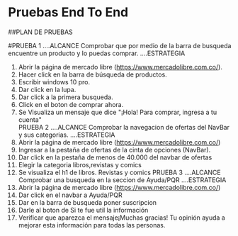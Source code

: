 # Pruebas End To End

##PLAN DE PRUEBAS

  #PRUEBA 1
....ALCANCE
Comprobar que por medio de la barra de busqueda encuentre un producto y lo puedas comprar.
....ESTRATEGIA

1. Abrir la página de mercado libre (https://www.mercadolibre.com.co/).
2. Hacer click en la barra de búsqueda de productos.
3. Escribir windows 10 pro.  
4. Dar click en la lupa.
5. Dar click a la primera busqueda.
6. Click en el boton de comprar ahora.
7. Se Visualiza un mensaje que dice "¡Hola! Para comprar, ingresa a tu cuenta"  
PRUEBA 2
....ALCANCE
Comprobar la navegacion de ofertas del NavBar y sus categorias.
....ESTRATEGIA
1. Abrir la página de mercado libre (https://www.mercadolibre.com.co/)
2. Ingresar a la pestaña de ofertas de la cinta de opciones (NavBar).
3. Dar click en la pestaña de menos de 40.000 del navbar de ofertas
4. Elegir la categoria libros,revistas y comics
5. Se visualiza el h1 de libros. Revistas y comics
PRUEBA 3
....ALCANCE
Comprobar una busqueda en la seccion de Ayuda/PQR
....ESTRATEGIA
1. Abrir la página de mercado libre (https://www.mercadolibre.com.co/)
2. Dar click en el navbar a Ayuda/PQR
3. Dar en la barra de busqueda poner suscripcion
4. Darle al boton de Si te fue util la información
5. Verificar que aparezca el mensaje¡Muchas gracias! Tu opinión ayuda a mejorar esta información para todas las personas.
